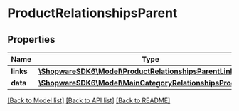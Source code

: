 # ProductRelationshipsParent

## Properties
Name | Type | Description | Notes
------------ | ------------- | ------------- | -------------
**links** | [**\ShopwareSDK6\Model\ProductRelationshipsParentLinks**](ProductRelationshipsParentLinks.md) |  | [optional] 
**data** | [**\ShopwareSDK6\Model\MainCategoryRelationshipsProductData**](MainCategoryRelationshipsProductData.md) |  | [optional] 

[[Back to Model list]](../../README.md#documentation-for-models) [[Back to API list]](../../README.md#documentation-for-api-endpoints) [[Back to README]](../../README.md)

